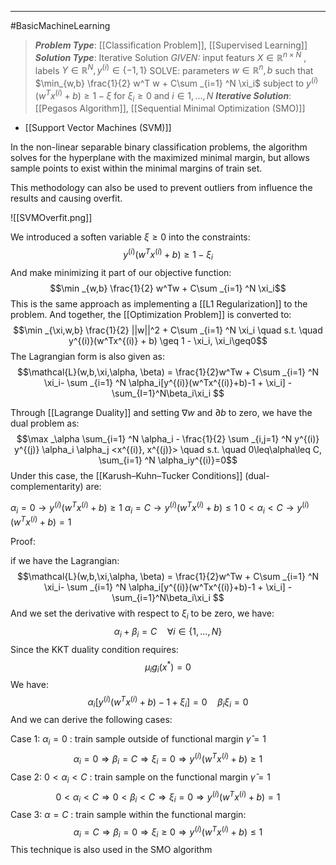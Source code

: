 -----
#BasicMachineLearning 
> ***Problem Type***: [[Classification Problem]], [[Supervised Learning]]
> ***Solution Type***:  Iterative Solution
> *GIVEN:* input featurs $X \in \mathbb{R}^{n \times N}$ , labels $Y \in \mathbb{R}^N, y^{(i)} \in \{-1,1\}$ 
> SOLVE: parameters $w \in \mathbb{R}^{n}, b$ such that $\min_{w,b} \frac{1}{2} w^T w + C\sum _{i=1} ^N \xi_i$ subject to  $y^{(i)} (w^Tx^{(i)} + b) \geq 1 - \xi$ for $\xi_i \geq 0$ and $i \in {1,..., N}$ 
> ***Iterative Solution***: [[Pegasos Algorithm]], [[Sequential Minimal Optimization (SMO)]]

- [[Support Vector Machines (SVM)]]

In the non-linear separable binary classification problems, the algorithm solves for the hyperplane with the maximized minimal margin, but allows sample points to exist within the minimal margins of train set. 

This methodology can also be used to prevent outliers from influence the results and causing overfit.

![[SVMOverfit.png]]

We introduced a soften variable $\xi \geq 0$ into the constraints:
$$y^{(i)}(w^Tx^{(i)} + b) \geq 1 - \xi_i$$
And make minimizing it part of our objective function:
$$\min _{w,b} \frac{1}{2} w^Tw + C\sum _{i=1} ^N \xi_i$$
This is the same approach as implementing a [[L1 Regularization]] to the problem. And together, the [[Optimization Problem]] is converted to:
$$\min _{\xi,w,b} \frac{1}{2} ||w||^2 + C\sum _{i=1} ^N \xi_i \quad s.t. \quad y^{(i)}(w^Tx^{(i)} + b) \geq 1 - \xi_i, \xi_i\geq0$$
The Lagrangian form is also given as:
$$\mathcal{L}(w,b,\xi,\alpha, \beta) = \frac{1}{2}w^Tw + C\sum _{i=1} ^N \xi_i- \sum _{i=1} ^N \alpha_i[y^{(i)}(w^Tx^{(i)}+b)-1 + \xi_i] - \sum_{I=1}^N\beta_i\xi_i $$

Through [[Lagrange Duality]] and setting $\nabla w$ and $\partial b$ to zero, we have the dual problem as:
$$\max _\alpha \sum_{i=1} ^N \alpha_i -  \frac{1}{2} \sum _{i,j=1} ^N y^{(i)} y^{(j)} \alpha_i \alpha_j <x^{(i)}, x^{(j)}> \quad s.t. \quad 0\leq\alpha\leq C, \sum_{i=1} ^N \alpha_iy^{(i)}=0$$
Under this case, the [[Karush–Kuhn–Tucker Conditions]] (dual-complementarity) are:

$\alpha_i = 0 \rightarrow y^{(i)}(w^Tx^{(i)} + b) \geq 1$
$\alpha_i = C \rightarrow y^{(i)}(w^Tx^{(i)} + b) \leq 1$
$0 < \alpha_i < C \rightarrow y^{(i)}(w^Tx^{(i)} + b) = 1$

Proof:

if we have the Lagrangian:
$$\mathcal{L}(w,b,\xi,\alpha, \beta) = \frac{1}{2}w^Tw + C\sum _{i=1} ^N \xi_i- \sum _{i=1} ^N \alpha_i[y^{(i)}(w^Tx^{(i)}+b)-1 + \xi_i] - \sum_{i=1}^N\beta_i\xi_i $$
And we set the derivative with respect to $\xi_i$ to be zero,  we have:
$$\alpha_i + \beta_i = C \quad \forall i \in \{1,...,N\}$$
Since the KKT duality condition requires:
$$\mu_ig_i(x^*) = 0$$
We have:
$$\alpha_i[y^{(i)}(w^Tx^{(i)}+b)-1+\xi_i] = 0\quad \beta_i \xi_i =0$$
And we can derive the following cases:

Case 1: $\alpha_i = 0$ : train sample outside of functional margin $\hat{\gamma} = 1$ 
$$\alpha_i=0 \Rightarrow \beta_i = C \Rightarrow \xi_i = 0 \Rightarrow y^{(i)}(w^Tx^{(i)}+b) \geq 1$$
Case 2: $0 < \alpha_i < C$ : train sample on the functional margin  $\hat{\gamma} = 1$ 
$$0 < \alpha_i < C \Rightarrow 0 < \beta_i < C \Rightarrow \xi_i = 0 \Rightarrow y^{(i)}(w^Tx^{(i)}+b) = 1$$
Case 3: $\alpha=C$ : train sample within the functional margin:
$$\alpha_i=C \Rightarrow \beta_i = 0 \Rightarrow \xi_i \geq 0 \Rightarrow y^{(i)}(w^Tx^{(i)}+b) \leq 1$$
This technique is also used in the SMO algorithm
